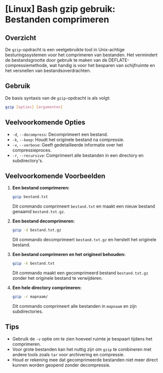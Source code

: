 # [Linux] Bash gzip gebruik: Bestanden comprimeren

## Overzicht
De `gzip`-opdracht is een veelgebruikte tool in Unix-achtige besturingssystemen voor het comprimeren van bestanden. Het vermindert de bestandsgrootte door gebruik te maken van de DEFLATE-compressiemethode, wat handig is voor het besparen van schijfruimte en het versnellen van bestandsoverdrachten.

## Gebruik
De basis syntaxis van de `gzip`-opdracht is als volgt:

```bash
gzip [opties] [argumenten]
```

## Veelvoorkomende Opties
- `-d`, `--decompress`: Decomprimeert een bestand.
- `-k`, `--keep`: Houdt het originele bestand na compressie.
- `-v`, `--verbose`: Geeft gedetailleerde informatie over het compressieproces.
- `-r`, `--recursive`: Comprimeert alle bestanden in een directory en subdirectory's.

## Veelvoorkomende Voorbeelden

1. **Een bestand comprimeren:**
   ```bash
   gzip bestand.txt
   ```
   Dit commando comprimeert `bestand.txt` en maakt een nieuw bestand genaamd `bestand.txt.gz`.

2. **Een bestand decomprimeren:**
   ```bash
   gzip -d bestand.txt.gz
   ```
   Dit commando decomprimeert `bestand.txt.gz` en herstelt het originele bestand.

3. **Een bestand comprimeren en het origineel behouden:**
   ```bash
   gzip -k bestand.txt
   ```
   Dit commando maakt een gecomprimeerd bestand `bestand.txt.gz` zonder het originele bestand te verwijderen.

4. **Een hele directory comprimeren:**
   ```bash
   gzip -r mapnaam/
   ```
   Dit commando comprimeert alle bestanden in `mapnaam` en zijn subdirectories.

## Tips
- Gebruik de `-v` optie om te zien hoeveel ruimte je bespaart tijdens het comprimeren.
- Voor grote bestanden kan het nuttig zijn om `gzip` te combineren met andere tools zoals `tar` voor archivering en compressie.
- Houd er rekening mee dat gecomprimeerde bestanden niet meer direct kunnen worden geopend zonder decompressie.